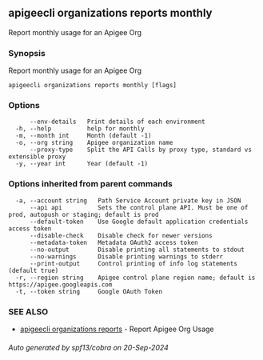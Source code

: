 ## apigeecli organizations reports monthly

Report monthly usage for an Apigee Org

### Synopsis

Report monthly usage for an Apigee Org

```
apigeecli organizations reports monthly [flags]
```

### Options

```
      --env-details   Print details of each environment
  -h, --help          help for monthly
  -m, --month int     Month (default -1)
  -o, --org string    Apigee organization name
      --proxy-type    Split the API Calls by proxy type, standard vs extensible proxy
  -y, --year int      Year (default -1)
```

### Options inherited from parent commands

```
  -a, --account string   Path Service Account private key in JSON
      --api api          Sets the control plane API. Must be one of prod, autopush or staging; default is prod
      --default-token    Use Google default application credentials access token
      --disable-check    Disable check for newer versions
      --metadata-token   Metadata OAuth2 access token
      --no-output        Disable printing all statements to stdout
      --no-warnings      Disable printing warnings to stderr
      --print-output     Control printing of info log statements (default true)
  -r, --region string    Apigee control plane region name; default is https://apigee.googleapis.com
  -t, --token string     Google OAuth Token
```

### SEE ALSO

* [apigeecli organizations reports](apigeecli_organizations_reports.md)	 - Report Apigee Org Usage

###### Auto generated by spf13/cobra on 20-Sep-2024
